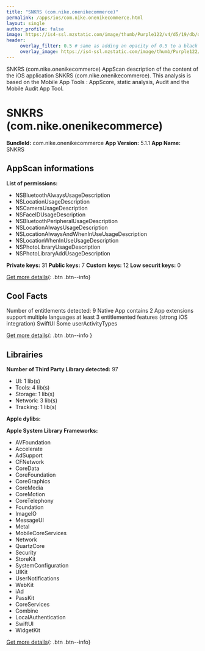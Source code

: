 ```yaml
---
title: "SNKRS (com.nike.onenikecommerce)"
permalink: /apps/ios/com.nike.onenikecommerce.html
layout: single
author_profile: false
image: https://is4-ssl.mzstatic.com/image/thumb/Purple122/v4/d5/19/db/d519db69-9b90-a4c7-c68b-a143d96f72c1/AppIcon-0-1x_U007emarketing-0-10-0-85-220.png/512x512bb.jpg
header: 
     overlay_filter: 0.5 # same as adding an opacity of 0.5 to a black background
     overlay_image: https://is4-ssl.mzstatic.com/image/thumb/Purple122/v4/d5/19/db/d519db69-9b90-a4c7-c68b-a143d96f72c1/AppIcon-0-1x_U007emarketing-0-10-0-85-220.png/512x512bb.jpg
---
```

SNKRS (com.nike.onenikecommerce) AppScan description of the content of the iOS application SNKRS (com.nike.onenikecommerce). This analysis is based on the Mobile App Tools : AppScore, static analysis, Audit and the Mobile Audit App Tool.

# SNKRS (com.nike.onenikecommerce)

**BundleId:** com.nike.onenikecommerce
**App Version:** 5.1.1
**App Name:** SNKRS


## AppScan informations 

**List of permissions:** 
- NSBluetoothAlwaysUsageDescription
- NSLocationUsageDescription
- NSCameraUsageDescription
- NSFaceIDUsageDescription
- NSBluetoothPeripheralUsageDescription
- NSLocationAlwaysUsageDescription
- NSLocationAlwaysAndWhenInUseUsageDescription
- NSLocationWhenInUseUsageDescription
- NSPhotoLibraryUsageDescription
- NSPhotoLibraryAddUsageDescription
  
  
**Private keys:** 31
**Public keys:** 7
**Custom keys:** 12
**Low securit keys:** 0
  
[Get more details](/pricing.html){: .btn .btn--info}

## Cool Facts

Number of entitlements detected: 9
Native App
contains 2 App extensions
support multiple languages
at least 3 entitlemented features (strong iOS integration)
SwiftUI
Some userActivityTypes
  
[Get more details](/pricing.html){: .btn .btn--info }

## Librairies 
**Number of Third Party Library detected:** 97
- UI: 1 lib(s)
- Tools: 4 lib(s)
- Storage: 1 lib(s)
- Network: 3 lib(s)
- Tracking: 1 lib(s)


**Apple dylibs:**


**Apple System Library Frameworks:**
- AVFoundation
- Accelerate
- AdSupport
- CFNetwork
- CoreData
- CoreFoundation
- CoreGraphics
- CoreMedia
- CoreMotion
- CoreTelephony
- Foundation
- ImageIO
- MessageUI
- Metal
- MobileCoreServices
- Network
- QuartzCore
- Security
- StoreKit
- SystemConfiguration
- UIKit
- UserNotifications
- WebKit
- iAd
- PassKit
- CoreServices
- Combine
- LocalAuthentication
- SwiftUI
- WidgetKit


  
[Get more details](/pricing.html){: .btn .btn--info}

